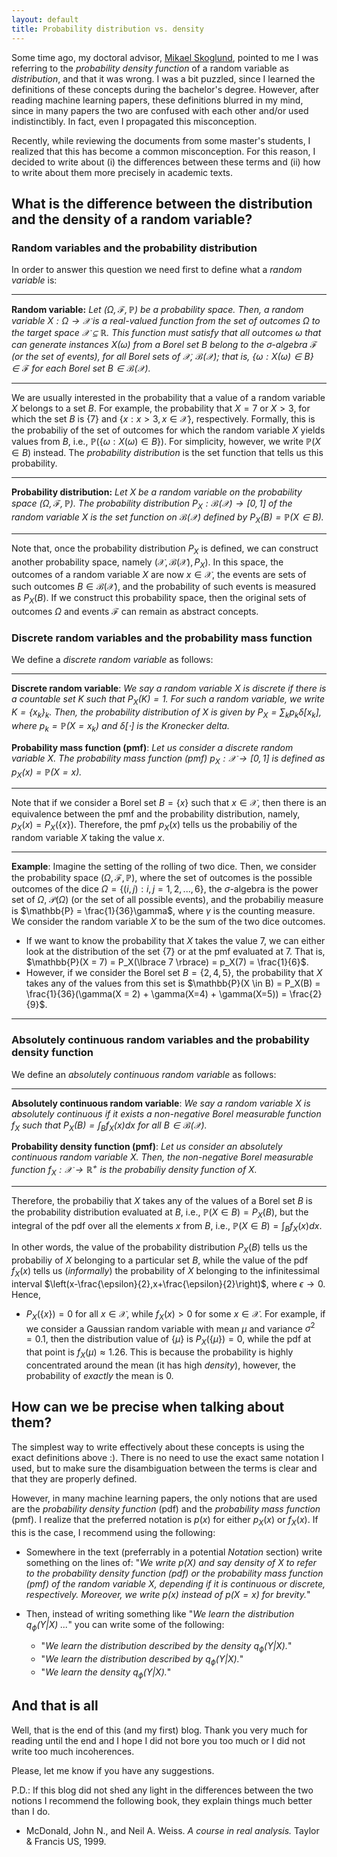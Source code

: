 ```yaml
---
layout: default 
title: Probability distribution vs. density
---
```


Some time ago, my doctoral advisor, [Mikael Skoglund](https://people.kth.se/~skoglund/), pointed to me I was referring to the _probability density function_ of a random variable as _distribution_, and that it was wrong. I was a bit puzzled, since I learned the definitions of these concepts during the bachelor's degree. However, after reading machine learning papers, these definitions blurred in my mind, since in many papers the two are confused with each other and/or used indistinctibly. In fact, even I propagated this misconception.

Recently, while reviewing the documents from some master's students, I realized that this has become a common misconception. For this reason, I decided to write about (i) the differences between these terms and (ii) how to write about them more precisely in academic texts.

## What is the difference between the distribution and the density of a random variable?

### Random variables and the probability distribution

In order to answer this question we need first to define what a *random variable* is:

---
**Random variable:** *Let $(\Omega, \mathcal{F}, \mathbb{P})$ be a probability space. Then, a random variable $X: \Omega \rightarrow \mathcal{X}$ is a real-valued function from the set of outcomes $\Omega$ to the target space $\mathcal{X} \subseteq \mathbb{R}$. This function must satisfy that all outcomes $\omega$ that can generate instances $X(\omega)$ from a Borel set $B$ belong to the $\sigma$-algebra $\mathcal{F}$ (or the set of events), for all Borel sets of $\mathcal{X}$, $\mathcal{B}(\mathcal{X})$; that is, $\lbrace \omega: X(\omega) \in B\rbrace \in \mathcal{F}$ for each Borel set $B \in \mathcal{B}(\mathcal{X})$.*

---

We are usually interested in the probability that a value of a random variable $X$ belongs to a set $B$. For example, the probability that $X = 7$ or $X > 3$, for which the set $B$ is $\lbrace{7}\rbrace$ and $\lbrace x : x > 3, x \in \mathcal{X} \rbrace$, respectively. Formally, this is the probabiliy of the set of outcomes for which the random variable $X$ yields values from $B$, i.e., $\mathbb{P}(\lbrace \omega: X(\omega) \in B\rbrace)$. For simplicity, however, we write $\mathbb{P}(X \in B)$ instead. The *probability distribution* is the set function that tells us this probability. 

---
**Probability distribution:** *Let $X$ be a random variable on the probability space $(\Omega, \mathcal{F}, \mathbb{P})$. The probability distribution $P_X: \mathcal{B}(\mathcal{X}) \rightarrow [0,1]$ of the random variable $X$ is the set function on $\mathcal{B}(\mathcal{X})$ defined by $P_X(B) = \mathbb{P}(X \in B)$.*

---

Note that, once the probability distribution $P_X$ is defined, we can construct another probability space, namely $(\mathcal{X},\mathcal{B}(\mathcal{X}),P_X)$. In this space, the outcomes of a random variable $X$ are now $x \in \mathcal{X}$, the events are sets of such outcomes $B \in \mathcal{B}(\mathcal{X})$, and the probability of such events is measured as $P_X(B)$. If we construct this probability space, then the original sets of outcomes $\Omega$ and events $\mathcal{F}$ can remain as abstract concepts.

### Discrete random variables and the probability mass function

We define a *discrete random variable* as follows:

---
**Discrete random variable**: *We say a random variable $X$ is discrete if there is a countable set $K$ such that $P_X(K) = 1$. For such a random variable, we write $K = \lbrace x_k \rbrace_k$. Then, the probability distribution of $X$ is given by $P_X = \sum_k p_k \delta[x_k]$, where $p_k = \mathbb{P}(X=x_k)$ and $\delta[\cdot]$ is the Kronecker delta.*

**Probability mass function (pmf)**: *Let us consider a discrete random variable $X$. The probability mass function (pmf) $p_X: \mathcal{X} \rightarrow [0,1]$ is defined as $p_X(x) = \mathbb{P}(X=x)$.*

---

Note that if we consider a Borel set $B= \lbrace x \rbrace$ such that $x \in \mathcal{X}$, then there is an equivalence between the pmf and the probability distribution, namely, $p_X(x) = P_X(\lbrace x \rbrace)$. Therefore, the pmf $p_X(x)$ tells us the probabiliy of the random variable $X$ taking the value $x$.

---
**Example**: Imagine the setting of the rolling of two dice. Then, we consider the probability space $(\Omega, \mathcal{F}, \mathbb{P})$, where the set of outcomes is the possible outcomes of the dice $\Omega = \lbrace (i,j): i,j=1,2,...,6 \rbrace$, the $\sigma$-algebra is the power set of $\Omega$, $\mathcal{P}(\Omega)$ (or the set of all possible events), and the probabiliy measure is $\mathbb{P} = \frac{1}{36}\gamma$, where $\gamma$ is the counting measure. We consider the random variable $X$ to be the sum of the two dice outcomes.

* If we want to know the probability that $X$ takes the value $7$, we can either look at the distribution of the set $\lbrace 7 \rbrace$ or at the pmf evaluated at 7. That is, $\mathbb{P}(X = 7) = P_X(\lbrace 7 \rbrace) = p_X(7) = \frac{1}{6}$.
* However, if we consider the Borel set $B = \lbrace 2,4,5 \rbrace$, the probability that $X$ takes any of the values from this set is $\mathbb{P}(X \in B) = P_X(B) = \frac{1}{36}(\gamma(X = 2) + \gamma(X=4) + \gamma(X=5)) = \frac{2}{9}$. 

---

### Absolutely continuous random variables and the probability density function 

We define an *absolutely continuous random variable* as follows:

---
**Absolutely continuous random variable**: *We say a random variable $X$ is absolutely continuous if it exists a non-negative Borel measurable function $f_X$ such that $P_X(B) = \int_B f_X(x) dx$ for all $B \in \mathcal{B}(\mathcal{X})$.*

**Probability density function (pmf)**: *Let us consider an absolutely continuous random variable $X$. Then, the non-negative Borel measurable function $f_X: \mathcal{X} \rightarrow \mathbb{R}^+$ is the probabiliy density function of $X$.*

---

Therefore, the probabiliy that $X$ takes any of the values of a Borel set $B$ is the probability distribution evaluated at $B$, i.e., $\mathbb{P}(X \in B) = P_X(B)$, but the integral of the pdf over all the elements $x$ from $B$, i.e., $\mathbb{P}(X \in B) = \int_B f_X(x) dx$. 

In other words, the value of the probability distribution $P_X(B)$ tells us the probabiliy of $X$ belonging to a particular set $B$, while the value of the pdf $f_X(x)$ tells us (_informally_) the probability of $X$ belonging to the infinitessimal interval $\left(x-\frac{\epsilon}{2},x+\frac{\epsilon}{2}\right)$, where $\epsilon \rightarrow 0$. Hence,

* $P_X(\lbrace x \rbrace) = 0$ for all $x \in \mathcal{X}$, while $f_X(x) > 0$ for some $x \in \mathcal{X}$. For example, if we consider a Gaussian random variable with mean $\mu$ and variance $\sigma^2 = 0.1$, then the distribution value of $\lbrace \mu \rbrace$ is $P_X(\lbrace \mu \rbrace) = 0$, while the pdf at that point is $f_X(\mu) \approx 1.26$. This is because the probability is highly concentrated around the mean (it has high _density_), however, the probability of _exactly_ the mean is 0.

## How can we be precise when talking about them?

The simplest way to write effectively about these concepts is using the exact definitions above :). There is no need to use the exact same notation I used, but to make sure the disambiguation between the terms is clear and that they are properly defined.

However, in many machine learning papers, the only notions that are used are the _probability density function_ (pdf) and the _probability mass function_ (pmf). I realize that the preferred notation is $p(x)$ for either $p_X(x)$ or $f_X(x)$. If this is the case, I recommend using the following:

* Somewhere in the text (preferrably in a potential *Notation* section) write something on the lines of: "*We write $p(X)$ and say density of $X$ to refer to the probability density function (pdf) or the probability mass function (pmf) of the random variable $X$, depending if it is continuous or discrete, respectively. Moreover, we write $p(x)$ instead of $p(X=x)$ for brevity.*"

* Then, instead of writing something like "*We learn the distribution $q_{\phi}(Y \vert X)$ ...*" you can write some of the following:

  * "*We learn the distribution described by the density $q_{\phi}(Y \vert X)$.*"
  * "*We learn the distribution described by $q_{\phi}(Y \vert X)$.*"
  * "*We learn the density $q_{\phi}(Y \vert X)$.*"

## And that is all

Well, that is the end of this (and my first) blog. Thank you very much for reading until the end and I hope I did not bore you too much or I did not write too much incoherences. 

Please, let me know if you have any suggestions.

P.D.: If this blog did not shed any light in the differences between the two notions I recommend the following book, they explain things much better than I do.

* McDonald, John N., and Neil A. Weiss. _A course in real analysis._ Taylor & Francis US, 1999.
